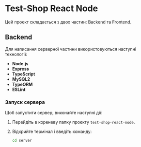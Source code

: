 # Test-Shop React Node

Цей проєкт складається з двох частин: Backend та Frontend.

## Backend

Для написання серверної частини використовуються наступні технології:

- **Node.js**
- **Express**
- **TypeScript**
- **MySQL2**
- **TypeORM**
- **ESLint**

### Запуск сервера

Щоб запустити сервер, виконайте наступні дії:

1. Перейдіть в кореневу папку проєкту `test-shop-react-node`.
2. Відкрийте термінал і введіть команду:

   ```bash
   cd server
